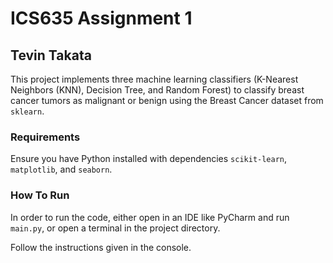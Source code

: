 # ICS635 Assignment 1
## Tevin Takata

This project implements three machine learning classifiers (K-Nearest Neighbors (KNN), Decision Tree, and Random Forest) to classify breast cancer tumors as malignant or benign using the Breast Cancer dataset from `sklearn`.

### Requirements

Ensure you have Python installed with dependencies `scikit-learn`, `matplotlib`, and `seaborn`.

### How To Run

In order to run the code, either open in an IDE like PyCharm and run `main.py`, or open a terminal in the project directory.

Follow the instructions given in the console.